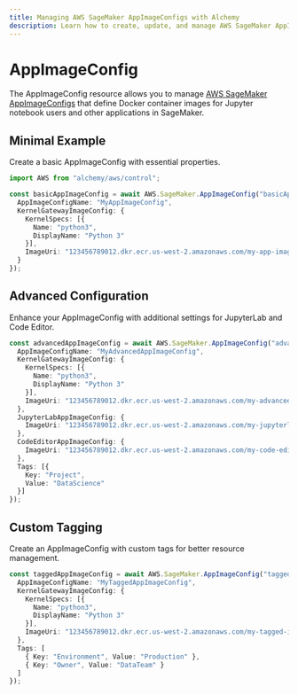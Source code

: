 ```yaml
---
title: Managing AWS SageMaker AppImageConfigs with Alchemy
description: Learn how to create, update, and manage AWS SageMaker AppImageConfigs using Alchemy Cloud Control.
---
```


# AppImageConfig

The AppImageConfig resource allows you to manage [AWS SageMaker AppImageConfigs](https://docs.aws.amazon.com/sagemaker/latest/userguide/) that define Docker container images for Jupyter notebook users and other applications in SageMaker. 

## Minimal Example

Create a basic AppImageConfig with essential properties.

```ts
import AWS from "alchemy/aws/control";

const basicAppImageConfig = await AWS.SageMaker.AppImageConfig("basicAppImageConfig", {
  AppImageConfigName: "MyAppImageConfig",
  KernelGatewayImageConfig: {
    KernelSpecs: [{
      Name: "python3",
      DisplayName: "Python 3"
    }],
    ImageUri: "123456789012.dkr.ecr.us-west-2.amazonaws.com/my-app-image:latest"
  }
});
```

## Advanced Configuration

Enhance your AppImageConfig with additional settings for JupyterLab and Code Editor.

```ts
const advancedAppImageConfig = await AWS.SageMaker.AppImageConfig("advancedAppImageConfig", {
  AppImageConfigName: "MyAdvancedAppImageConfig",
  KernelGatewayImageConfig: {
    KernelSpecs: [{
      Name: "python3",
      DisplayName: "Python 3"
    }],
    ImageUri: "123456789012.dkr.ecr.us-west-2.amazonaws.com/my-advanced-image:latest"
  },
  JupyterLabAppImageConfig: {
    ImageUri: "123456789012.dkr.ecr.us-west-2.amazonaws.com/my-jupyterlab-image:latest"
  },
  CodeEditorAppImageConfig: {
    ImageUri: "123456789012.dkr.ecr.us-west-2.amazonaws.com/my-code-editor-image:latest"
  },
  Tags: [{
    Key: "Project",
    Value: "DataScience"
  }]
});
```

## Custom Tagging

Create an AppImageConfig with custom tags for better resource management.

```ts
const taggedAppImageConfig = await AWS.SageMaker.AppImageConfig("taggedAppImageConfig", {
  AppImageConfigName: "MyTaggedAppImageConfig",
  KernelGatewayImageConfig: {
    KernelSpecs: [{
      Name: "python3",
      DisplayName: "Python 3"
    }],
    ImageUri: "123456789012.dkr.ecr.us-west-2.amazonaws.com/my-tagged-image:latest"
  },
  Tags: [
    { Key: "Environment", Value: "Production" },
    { Key: "Owner", Value: "DataTeam" }
  ]
});
```